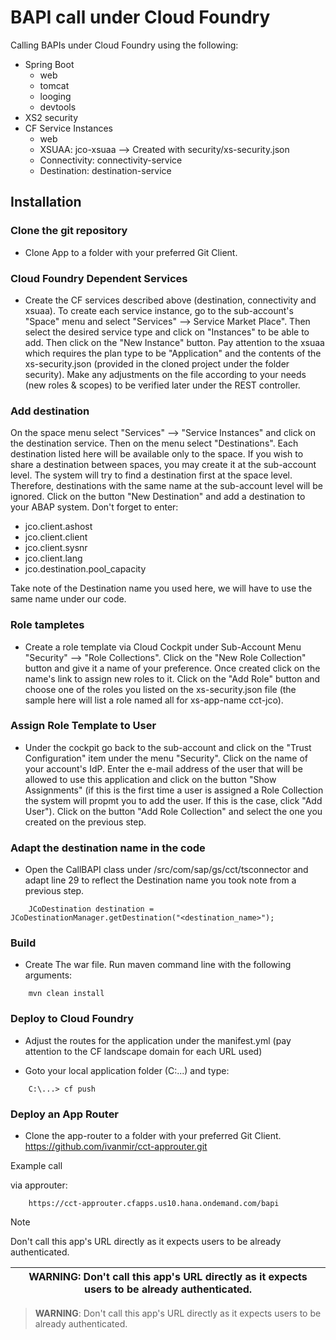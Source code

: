 # BAPI call under Cloud Foundry 
Calling BAPIs under Cloud Foundry using the following:

* Spring Boot 
    * web
    * tomcat
    * looging
    * devtools
* XS2 security
* CF Service Instances 
    * web
    * XSUAA: jco-xsuaa --> Created with security/xs-security.json
    * Connectivity: connectivity-service 
    * Destination: destination-service 

## Installation

### Clone the git repository
- Clone App to a folder with your preferred Git Client.

### Cloud Foundry Dependent Services
- Create the CF services described above (destination, connectivity and xsuaa). To create each service instance, go to the sub-account's "Space" menu and select "Services" --> Service Market Place". Then select the desired service type and click on "Instances" to be able to add. Then click on the "New Instance" button. Pay attention to the xsuaa which requires the plan type to be "Application" and the contents of the xs-security.json (provided in the cloned project under the folder security). Make any adjustments on the file according to your needs (new roles & scopes) to be verified later under the REST controller.

### Add destination
On the space menu select "Services" --> "Service Instances" and click on the destination service. Then on the menu select "Destinations". Each destination listed here will be available only to the space. If you wish to share a destination between spaces, you may create it at the sub-account level. The system will try to find a destination first at the space level. Therefore, destinations with the same name at the sub-account level will be ignored. Click on the button "New Destination" and add a destination to your ABAP system. Don't forget to enter:
- jco.client.ashost
- jco.client.client
- jco.client.sysnr
- jco.client.lang
- jco.destination.pool_capacity

Take note of the Destination name you used here, we will have to use the same name under our code.

### Role tampletes
- Create a role template via Cloud Cockpit under Sub-Account Menu "Security" --> "Role Collections". Click on the "New Role Collection" button and give it a name of your preference. Once created click on the name's link to assign new roles to it. Click on the "Add Role" button and choose one of the roles you listed on the xs-security.json file (the sample here will list a role named all for xs-app-name cct-jco).

### Assign Role Template to User
- Under the cockpit go back to the sub-account and click on the "Trust Configuration" item under the menu "Security". Click on the name of your account's IdP. Enter the e-mail address of the user that will be allowed to use this application and click on the button "Show Assignments" (if this is the first time a user is assigned a Role Collection the system will propmt you to add the user. If this is the case, click "Add User"). Click on the button "Add Role Collection" and select the one you created on the previous step.

### Adapt the destination name in the code
- Open the CallBAPI class under /src/com/sap/gs/cct/tsconnector and adapt line 29 to reflect the Destination name you took note from a previous step.

```
    JCoDestination destination = JCoDestinationManager.getDestination("<destination_name>");
```

### Build
- Create The war file.
Run maven command line with the following arguments:

```
    mvn clean install
```

### Deploy to Cloud Foundry
- Adjust the routes for the application under the manifest.yml (pay attention to the CF landscape domain for each URL used)

- Goto your local application folder (C:\...) and type:

```
    C:\...> cf push
```

### Deploy an App Router
- Clone the app-router to a folder with your preferred Git Client.
https://github.com/ivanmir/cct-approuter.git

Example call

via approuter:

```
    https://cct-approuter.cfapps.us10.hana.ondemand.com/bapi
```
> [!NOTE]
> Don't call this app's URL directly as it expects users to be already authenticated.

| WARNING: Don't call this app's URL directly as it expects users to be already authenticated. |
| --- |

> **WARNING**: Don't call this app's URL directly as it expects users to be already authenticated.
